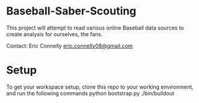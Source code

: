 Baseball-Saber-Scouting
=================

This project will attempt to read various online Baseball data sources to create analysis for ourselves, the fans.

Contact: Eric Connelly
eric.connelly08@gmail.com

Setup
=================

To get your workspace setup, clone this repo to your working environment, and run the following commands
python bootstrap.py
./bin/buildout